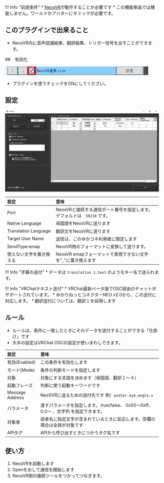 !!! Info "前提条件"
    * [NeosVR](https://neos.com/)が動作することが必要です
    * この機能単品では機能しません。ワールドかアバターにギミックが必要です。

## このプラグインで出来ること

* NeosVR内に音声認識結果、翻訳結果、トリガー信号を出すことができます。

##　有効化

![NeosVR](images/plugin_neosvr_p1.png)

* プラグインを使うチェックをONにしてください。

## 設定

![NeosVR](images/plugin_neosvr_p2.png)

|設定|意味|
|:--|:---|
|Port|NeosVRと接続する通信ポート番号を指定します。デフォルトは　``50210`` です。|
|Native Language|母国語をNeosVRに送ります|
|Translation Language|翻訳文をNeosVRに送ります|
|Target User Name|送信は、このゆかコネ利用者に限定します|
|SendType:emap|NeosVR用のフォーマットに変換して送ります。|
|使えない文字を置き換える|NeosVR emapフォーマットで表現できない文字を"_"に置き換えます|

!!! Info "字幕の送付"
    * データは ``translation.1.text`` のようなキー名で送られます。
    
!!! Info "VRChatテキスト送付"
    * VRChat最新ベータ版でOSC経由のチャットがサポートされています。
    * ゆかりねっとコネクターNEO v2.0から、この送付に対応します。
    * 翻訳送付については、翻訳１を採用します

## ルール

* ルールは、条件に一致したときにそのデータを送付することができる「仕掛け」です
* 大半の設定はVRChat OSCの設定が使いまわしできます。

|設定|意味|
|:--|:---|
|有効(Enabled)|この条件を有効化します|
|モード(Mode)|条件の判断モードを指定します|
|対象|対象にする言語を決めます（母国語、翻訳１～４）|
|起動フレーズ|判断に使う起動キーワードです|
|Message Address|NeoSVRに送るための送付先です 例）``avater.eye.angle.x`` |
|パラメータ|渡すパラメータを指定します。 true/false、 0x00～0xff、0.0～ 、文字列 を指定できます。|
|対象者|話者名に指定文字が含まれているときに反応します。空欄の場合は全員が対象です|
|APIタグ|APIから呼び出すときにつかうタグ名です|

## 使い方
1. NeosVRを起動します
2. Openをおして通信を開始します
3. NeosVR側の接続ツールをつかってつなぎます。




